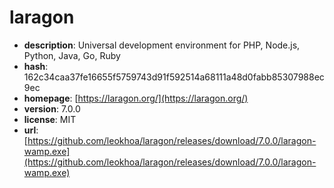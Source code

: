 # laragon

- **description**: Universal development environment for PHP, Node.js, Python, Java, Go, Ruby
- **hash**: 162c34caa37fe16655f5759743d91f592514a68111a48d0fabb85307988ec9ec
- **homepage**: [https://laragon.org/](https://laragon.org/)
- **version**: 7.0.0
- **license**: MIT
- **url**: [https://github.com/leokhoa/laragon/releases/download/7.0.0/laragon-wamp.exe](https://github.com/leokhoa/laragon/releases/download/7.0.0/laragon-wamp.exe)

